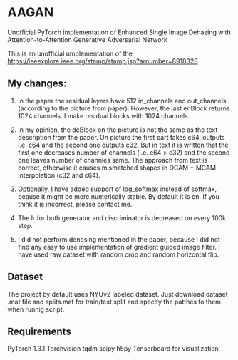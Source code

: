 # AAGAN
Unofficial PyTorch implementation of Enhanced Single Image Dehazing with Attention-to-Attention Generative Adversarial Network 

This is an unofficial umplementation of the https://ieeexplore.ieee.org/stamp/stamp.jsp?arnumber=8918328

## My changes:

1) In the paper the residual layers have 512 in_channels and out_channels (according to the picture from paper). However, the last enBlock returns 1024 channels. I make residual blocks with 1024 channels.

2) In my opinion, the deBlock on the picture is not the same as the text description from the paper. On picture the first part takes c64, outputs i.e. c64 and the second one outputs c32. But in text it is written that the first one decreases number of channels (i.e. c64 > c32) and the second one leaves number of channles same. The approach from text is correct, otherwise it causes mismatched shapes in DCAM + MCAM interpolation (c32 and c64).

3) Optionally, I have added support of log_softmax instead of softmax, beause it might be more numerically stable. By default it is on. If you think it is incorrect, please contact me.

4) The lr for both generator and discriminator is decreased on every 100k step.

5) I did not perform denosing mentioned in the paper, because I did not find any easy to use implementation of gradient guided image filter. I have used raw dataset with random crop and random horizontal flip.

## Dataset
The project by default uses NYUv2 labeled dataset. Just download dataset .mat file and splits.mat for train/test split and specify the patthes to them when runnig script.

## Requirements
PyTorch 1.3.1
Torchvision
tqdm
scipy
h5py
Tensorboard for visualization
